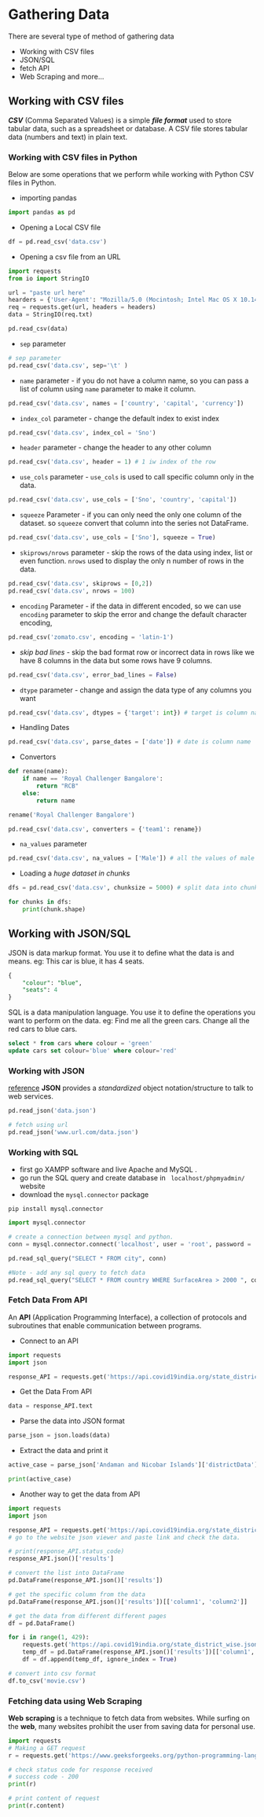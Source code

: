 # Gathering Data

There are several type of method of gathering data
- Working with CSV files
- JSON/SQL
- fetch API
- Web Scraping and more...

## Working with CSV files
***CSV*** (Comma Separated Values) is a simple ***file format*** used to store tabular data, such as a spreadsheet or database. A CSV file stores tabular data (numbers and text) in plain text.

### Working with CSV files in Python
Below are some operations that we perform while working with Python CSV files in Python.

- importing pandas
```python
import pandas as pd
```

- Opening a Local CSV file
```python
df = pd.read_csv('data.csv')
```

- Opening a csv file from an URL
```python
import requests
from io import StringIO

url = "paste url here"
hearders = {'User-Agent': "Mozilla/5.0 (Mocintosh; Intel Mac OS X 10.14; rv: 66.0) Gecko/20100101 Firefox/66.0"}
req = requests.get(url, headers = headers)
data = StringIO(req.txt)

pd.read_csv(data)
```

- `sep` parameter
```python
# sep parameter
pd.read_csv('data.csv', sep='\t' )
```

- `name` parameter - if you do not have a column name, so you can pass a list of column using `name` parameter to make it column. 
```python
pd.read_csv('data.csv', names = ['country', 'capital', 'currency'])
```

- `index_col` parameter - change the default index to exist index
```python
pd.read_csv('data.csv', index_col = 'Sno')
```

-  `header` parameter - change the header to any other column
```python
pd.read_csv('data.csv', header = 1) # 1 iw index of the row
```

- `use_cols` parameter - `use_cols` is used to call specific column only in the data.
```python
pd.read_csv('data.csv', use_cols = ['Sno', 'country', 'capital'])
```

- `squeeze` Parameter - if you can only need the only one column of the dataset. so `squeeze` convert that column into the series not DataFrame.
```python
pd.read_csv('data.csv', use_cols = ['Sno'], squeeze = True)
```

- `skiprows/nrows` parameter - skip the rows of the data using index, list or even function. `nrows` used to display the only n number of rows in the data.
```python
pd.read_csv('data.csv', skiprows = [0,2])
pd.read_csv('data.csv', nrows = 100)
```

- `encoding` Parameter - if the data in different encoded, so we can use `encoding` parameter to skip the error and change the default character encoding,
```python
pd.read_csv('zomato.csv', encoding = 'latin-1')
```

- *skip bad lines* - skip the bad format row or incorrect data in rows like we have 8 columns in the data but some rows have 9 columns.
```python
pd.read_csv('data.csv', error_bad_lines = False)
```

- `dtype` parameter - change and assign the data type of any columns you want
```python
pd.read_csv('data.csv', dtypes = {'target': int}) # target is column name
```

- Handling Dates
```python
pd.read_csv('data.csv', parse_dates = ['date']) # date is column name
```

- Convertors
```python
def rename(name):
	if name == 'Royal Challenger Bangalore':
		return "RCB"
	else:
		return name

rename('Royal Challenger Bangalore')

pd.read_csv('data.csv', converters = {'team1': rename})
```

- `na_values` parameter
```python
pd.read_csv('data.csv', na_values = ['Male']) # all the values of male is repalce with NAN vlaue.
```

- Loading a *huge dataset in chunks*
```python
dfs = pd.read_csv('data.csv', chunksize = 5000) # split data into chunks (equal parts)
```

```python
for chunks in dfs:
	print(chunk.shape)
```

## Working with JSON/SQL
JSON is data markup format. You use it to define what the data is and means. eg: This car is blue, it has 4 seats.

```sql
{
    "colour": "blue",
    "seats": 4
}
```

SQL is a data manipulation language. You use it to define the operations you want to perform on the data. eg: Find me all the green cars. Change all the red cars to blue cars.

```sql
select * from cars where colour = 'green'
update cars set colour='blue' where colour='red'
```

### Working with JSON
[reference](https://pandas.pydata.org/pandas-docs/stable/reference/api/pandas.read_json.html)
**JSON** provides a _standardized_ object notation/structure to talk to web services.

```python
pd.read_json('data.json')
```

```python
# fetch using url
pd.read_json('www.url.com/data.json')
```

### Working with SQL
- first go XAMPP software and live Apache and MySQL .
- go run the SQL query and create database in ` localhost/phpmyadmin/` website
- download the `mysql.connector` package

```
pip install mysql.connector
```

```python
import mysql.connector

# create a connection between mysql and python.
conn = mysql.connector.connect('localhost', user = 'root', password = '', database = 'world')
```

```python
pd.read_sql_query("SELECT * FROM city", conn) 

#Note - add any sql query to fetch data
pd.read_sql_query("SELECT * FROM country WHERE SurfaceArea > 2000 ", conn) 
```

### Fetch Data From API
An **API** (Application Programming Interface), a collection of protocols and subroutines that enable communication between programs.

- Connect to an API
```python
import requests
import json

response_API = requests.get('https://api.covid19india.org/state_district_wise.json')
```

- Get the Data From API
```python
data = response_API.text
```

- Parse the data into JSON format
```python
parse_json = json.loads(data)
```

- Extract the data and print it
```python
active_case = parse_json['Andaman and Nicobar Islands']['districtData']['South Andaman']['active']

print(active_case)
```

- Another way to get the data from API
```python
import requests
import json

response_API = requests.get('https://api.covid19india.org/state_district_wise.json')
# go to the website json viewer and paste link and check the data.

# print(response_API.status_code)
response_API.json()['results']

# convert the list into DataFrame
pd.DataFrame(response_API.json()['results'])

# get the specific column from the data
pd.DataFrame(response_API.json()['results'])[['column1', 'column2']]

# get the data from different different pages
df = pd.DataFrame()

for i in range(1, 429):
	requests.get('https://api.covid19india.org/state_district_wise.json'.format(i))
	temp_df = pd.DataFrame(response_API.json()['results'])[['column1', 'column2']]
	df = df.append(temp_df, ignore_index = True)

# convert into csv format
df.to_csv('movie.csv')
```

### Fetching data using Web Scraping
**Web** **scraping** is a technique to fetch data from websites. While surfing on the **web**, many websites prohibit the user from saving data for personal use.

```python
import requests
# Making a GET request
r = requests.get('https://www.geeksforgeeks.org/python-programming-language/')

# check status code for response received
# success code - 200
print(r)

# print content of request
print(r.content)
```